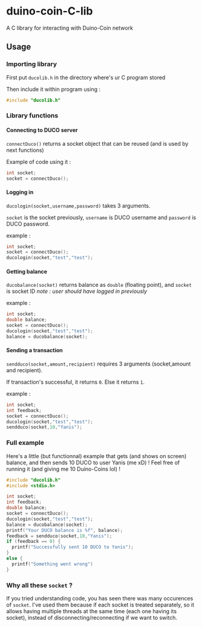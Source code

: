 # duino-coin-C-lib
A C library for interacting with Duino-Coin network

## Usage
### Importing library
First put `ducolib.h` in the directory where's ur C program stored

Then include it within program using :
```c
#include "ducolib.h"
```

### Library functions
#### Connecting to DUCO server
`connectDuco()` returns a socket object that can be reused (and is used by next functions)

Example of code using it :
```c
int socket;
socket = connectDuco();
```


#### Logging in
`ducologin(socket,username,password)` takes 3 arguments.

`socket` is the socket previously, `username` is DUCO username and `password` is DUCO password.

example :
```c
int socket;
socket = connectDuco();
ducologin(socket,"test","test");
```


#### Getting balance
`ducobalance(socket)` returns balance as `double` (floating point), and `socket` is socket ID
*note : user should have logged in previously*

example :
```c
int socket;
double balance;
socket = connectDuco();
ducologin(socket,"test","test");
balance = ducobalance(socket);
```

#### Sending a transaction
`sendduco(socket,amount,recipient)` requires 3 arguments (socket,amount and recipient).

If transaction's successful, it returns `0`. Else it returns `1`.

example :
```c
int socket;
int feedback;
socket = connectDuco();
ducologin(socket,"test","test");
sendduco(socket,10,"Yanis");
```


### Full example
Here's a little (but functionnal) example that gets (and shows on screen) balance, and then sends 10 DUCO to user Yanis (me xD) ! Feel free of running it (and giving me 10 Duino-Coins lol) !
```c
#include "ducolib.h"
#include <stdio.h>

int socket;
int feedback;
double balance;
socket = connectDuco();
ducologin(socket,"test","test");
balance = ducobalance(socket);
printf("Your DUCO balance is %f", balance);
feedback = sendduco(socket,10,"Yanis");
if (feedback == 0) {
  printf("Successfully sent 10 DUCO to Yanis");
}
else {
  printf("Something went wrong")
}
```

### Why all these `socket` ?
If you tried understanding code, you has seen there was many occurences of `socket`. 
I've used them because if each socket is treated separately, so it allows having multiple threads at the same time (each one having its socket), instead of disconnecting/reconnecting if we want to switch.
